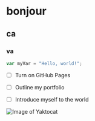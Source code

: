 # bonjour
## ca
### va
``` javascript
var myVar = "Hello, world!";
```
- [ ] Turn on GitHub Pages
- [ ] Outline my portfolio
- [ ] Introduce myself to the world


![Image of Yaktocat](https://octodex.github.com/images/yaktocat.png)
